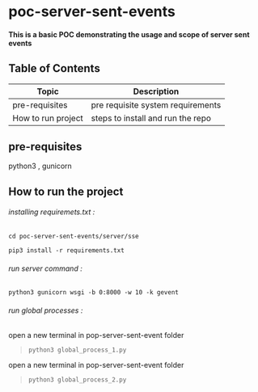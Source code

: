 # poc-server-sent-events
#### This is a basic POC demonstrating the usage and scope of server sent events

## Table of Contents
| Topic | Description |
| ----- | ----------- |
| pre-requisites| pre requisite system requirements |
| How to run project | steps to install and run the repo |

## pre-requisites
python3 ,
gunicorn

## How to run the project
###### installing requiremets.txt : 
`cd poc-server-sent-events/server/sse` 

`pip3 install -r requirements.txt`

###### run server command :
`python3 gunicorn wsgi -b 0:8000 -w 10 -k gevent`

###### run global processes :
open a new terminal in pop-server-sent-event folder
> `python3 global_process_1.py`

open a new terminal in pop-server-sent-event folder
> `python3 global_process_2.py`

